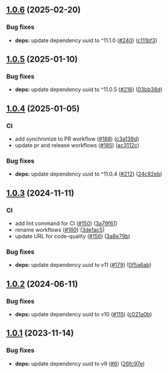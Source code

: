 ## [1.0.6](https://github.com/technology-studio/browser-id/compare/v1.0.5...v1.0.6) (2025-02-20)


### Bug fixes

* **deps:** update dependency uuid to ^11.1.0 ([#240](https://github.com/technology-studio/browser-id/issues/240)) ([c111bf3](https://github.com/technology-studio/browser-id/commit/c111bf3c1bf33c69635e17ac6c499e7b71da42fb))

## [1.0.5](https://github.com/technology-studio/browser-id/compare/v1.0.4...v1.0.5) (2025-01-10)


### Bug fixes

* **deps:** update dependency uuid to ^11.0.5 ([#216](https://github.com/technology-studio/browser-id/issues/216)) ([03bb38d](https://github.com/technology-studio/browser-id/commit/03bb38dc2c23d8238a79873cbbad1572ee5c6e67))

## [1.0.4](https://github.com/technology-studio/browser-id/compare/v1.0.3...v1.0.4) (2025-01-05)


### CI

* add synchronize to PR workflow ([#188](https://github.com/technology-studio/browser-id/issues/188)) ([c3a139d](https://github.com/technology-studio/browser-id/commit/c3a139dd4309ab049cc0630e293914bbfbaeb619))
* update pr and release workflows ([#185](https://github.com/technology-studio/browser-id/issues/185)) ([ac3112c](https://github.com/technology-studio/browser-id/commit/ac3112cb777e80ffce59d8d56ccb2da9f08b9eb4))


### Bug fixes

* **deps:** update dependency uuid to ^11.0.4 ([#212](https://github.com/technology-studio/browser-id/issues/212)) ([24c92eb](https://github.com/technology-studio/browser-id/commit/24c92eb375281cb5233f37dd0bd14eb7dc1865a0))

## [1.0.3](https://github.com/technology-studio/browser-id/compare/v1.0.2...v1.0.3) (2024-11-11)


### CI

* add lint command for CI ([#150](https://github.com/technology-studio/browser-id/issues/150)) ([3a79f61](https://github.com/technology-studio/browser-id/commit/3a79f610f4fda28fd4b5342fe8a89acddc5434d2))
* rename workflows ([#160](https://github.com/technology-studio/browser-id/issues/160)) ([3de1ac5](https://github.com/technology-studio/browser-id/commit/3de1ac58bbab9d199d2229b6ce5230cf7b117219))
* update URL for code-quality ([#156](https://github.com/technology-studio/browser-id/issues/156)) ([3a8e79b](https://github.com/technology-studio/browser-id/commit/3a8e79b4cbfa29e47333b7af09ec6ec4bd89a1cd))


### Bug fixes

* **deps:** update dependency uuid to v11 ([#179](https://github.com/technology-studio/browser-id/issues/179)) ([0f5a6ab](https://github.com/technology-studio/browser-id/commit/0f5a6ab4ba94ced9dd46465be35fc0ff3dc06861))

## [1.0.2](https://github.com/technology-studio/browser-id/compare/v1.0.1...v1.0.2) (2024-06-11)


### Bug fixes

* **deps:** update dependency uuid to v10 ([#115](https://github.com/technology-studio/browser-id/issues/115)) ([c021a0b](https://github.com/technology-studio/browser-id/commit/c021a0bc5b607b807c459979766c7f57b88ffb29))

## [1.0.1](https://github.com/technology-studio/browser-id/compare/v1.0.0...v1.0.1) (2023-11-14)


### Bug fixes

* **deps:** update dependency uuid to v9 ([#6](https://github.com/technology-studio/browser-id/issues/6)) ([26fc97e](https://github.com/technology-studio/browser-id/commit/26fc97e120dac750747afa15974d72faeddac9e3))
